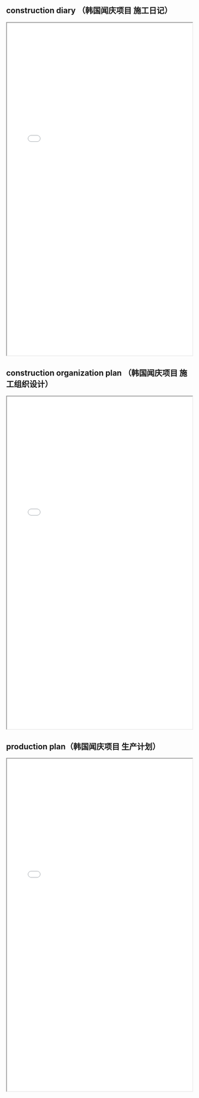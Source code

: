 ## construction diary （韩国闻庆项目 施工日记）
<div>
<iframe src="./res/韩国闻庆项目案例/construction diary （韩国闻庆项目 施工日记）.pdf" width="100%" height="900px" >
</iframe>
</div>

## construction organization plan （韩国闻庆项目 施工组织设计）
<div>
<iframe src="./res/韩国闻庆项目案例/construction organization plan （韩国闻庆项目 施工组织设计）.pdf" width="100%" height="900px" >
</iframe>
</div>

## production plan（韩国闻庆项目 生产计划）
<div>
<iframe src="./res/韩国闻庆项目案例/production plan（韩国闻庆项目 生产计划）.pdf" width="100%" height="900px" >
</iframe>
</div>